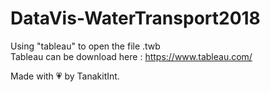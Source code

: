 # DataVis-WaterTransport2018

Using "tableau" to open the file .twb  
Tableau can be download here :
https://www.tableau.com/

Made with 💗 by TanakitInt.
